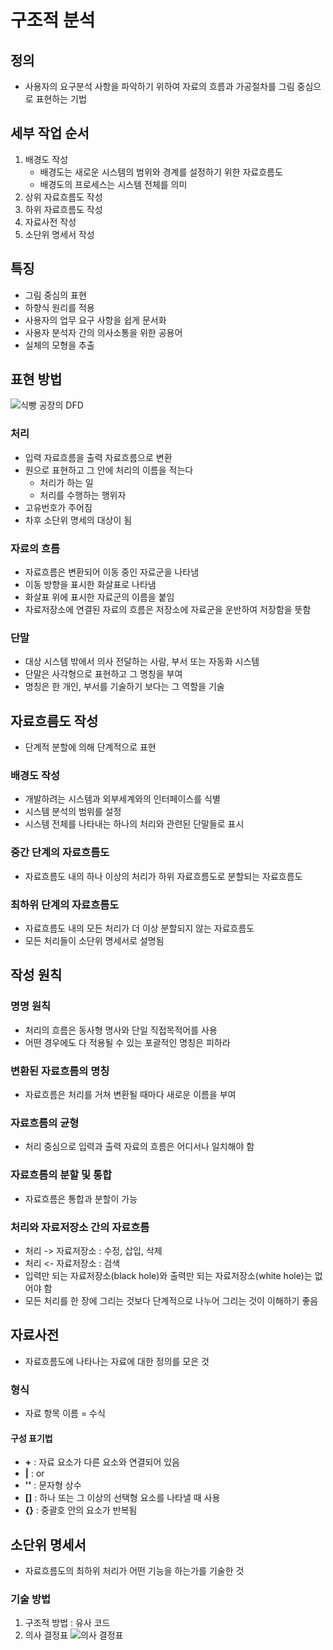 # 구조적 분석

## 정의

* 사용자의 요구분석 사항을 파악하기 위하여 자료의 흐름과 가공절차를 그림 중심으로 표현하는 기법

## 세부 작업 순서

1. 배경도 작성
    * 배경도는 새로운 시스템의 범위와 경계를 설정하기 위한 자료흐름도
    * 배경도의 프로세스는 시스템 전체를 의미
2. 상위 자료흐름도 작성
3. 하위 자료흐름도 작성
4. 자료사전 작성
5. 소단위 명세서 작성

## 특징

* 그림 중심의 표현
* 하향식 원리를 적용
* 사용자의 업무 요구 사항을 쉽게 문서화
* 사용자 분석자 간의 의사소통을 위한 공용어
* 실체의 모형을 추출

## 표현 방법

![식빵 공장의 DFD](https://image.slideserve.com/414236/slide15-l.jpg)

### 처리

* 입력 자료흐름을 출력 자료흐름으로 변환
* 원으로 표현하고 그 안에 처리의 이름을 적는다
    * 처리가 하는 일
    * 처리를 수행하는 행위자
* 고유번호가 주어짐
* 차후 소단위 명세의 대상이 됨

### 자료의 흐름

* 자료흐름은 변환되어 이동 중인 자료군을 나타냄
* 이동 방향을 표시한 화살표로 나타냄
* 화살표 위에 표시한 자료군의 이름을 붙임
* 자료저장소에 연결된 자료의 흐름은 저장소에 자료군을 운반하여 저장함을 뜻함

### 단말

* 대상 시스템 밖에서 의사 전달하는 사람, 부서 또는 자동화 시스템
* 단말은 사각형으로 표현하고 그 명칭을 부여
* 명칭은 한 개인, 부서를 기술하기 보다는 그 역할을 기술

## 자료흐름도 작성

* 단계적 분할에 의해 단계적으로 표현

### 배경도 작성

* 개발하려는 시스템과 외부세계와의 인터페이스를 식별
* 시스템 분석의 범위를 설정
* 시스템 전체를 나타내는 하나의 처리와 관련된 단말들로 표시

### 중간 단계의 자료흐름도

* 자료흐름도 내의 하나 이상의 처리가 하위 자료흐름도로 분할되는 자료흐름도

### 최하위 단계의 자료흐름도

* 자료흐름도 내의 모든 처리가 더 이상 분할되지 않는 자료흐름도
* 모든 처리들이 소단위 명세서로 설명됨

## 작성 원칙

### 명명 원칙

* 처리의 흐름은 동사형 명사와 단일 직접목적어를 사용
* 어떤 경우에도 다 적용될 수 있는 포괄적인 명칭은 피하라

### 변환된 자료흐름의 명칭

* 자료흐름은 처리를 거쳐 변환될 때마다 새로운 이름을 부여

### 자료흐름의 균형

* 처리 중심으로 입력과 출력 자료의 흐름은 어디서나 일치해야 함

### 자료흐름의 분할 및 통합

* 자료흐름은 통합과 분할이 가능

### 처리와 자료저장소 간의 자료흐름

* 처리 -> 자료저장소 : 수정, 삽입, 삭제
* 처리 <- 자료저장소 : 검색
* 입력만 되는 자료저장소(black hole)와 출력만 되는 자료저장소(white hole)는 없어야 함
* 모든 처리를 한 장에 그리는 것보다 단계적으로 나누어 그리는 것이 이해하기 좋음

## 자료사전

* 자료흐름도에 나타나는 자료에 대한 정의를 모은 것

### 형식

* 자료 항목 이름 = 수식

#### 구성 표기법

* **+** : 자료 요소가 다른 요소와 연결되어 있음
* **|** : or
* **''** : 문자형 상수
* **[]** : 하나 또는 그 이상의 선택형 요소를 나타낼 때 사용
* **{}** : 중괄호 안의 요소가 반복됨

## 소단위 명세서

* 자료흐름도의 최하위 처리가 어떤 기능을 하는가를 기술한 것

### 기술 방법

1. 구조적 방법 : 유사 코드
2. 의사 결정표
![의사 결정표](https://slidesplayer.org/slide/16349323/95/images/60/의사+결정표+%28Decision+Table%29+%281%2F2%29.jpg)

